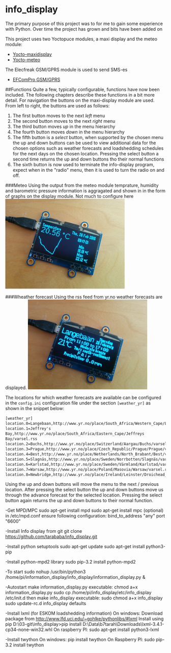info_display
============

The primary purpose of this project was to for me to gain some experience with Python. Over time the project has grown and bits have been added on

This project uses two Yoctopuce modules, a maxi display and the meteo module:

  * [Yocto-maxidisplay](http://www.yoctopuce.com/EN/products/usb-displays/yocto-maxidisplay)
  * [Yocto-meteo](http://www.yoctopuce.com/EN/products/usb-environmental-sensors/yocto-meteo)
  
The Elecfreak GSM/GPRS module is used to send SMS-es

  * [EFComPro GSM/GPRS](http://www.elecfreaks.com/store/gprsgsm-moduleefcom-pro-efcompro-p-450.html)

##Functions
Quite a few, typically configurable, functions have now been included. The following chapters describe these functions
in a bit more detail.
For navigation the buttons on the maxi-display module are used. From left to right, the buttons are used as follows:

1. The first button moves to the next *left* menu
2. The second button moves to the next *right* menu
3. The third button moves *up* in the menu hierarchy
4. The fourth button moves *down* in the menu hierarchy
5. The fifth button is a *select* button, when supported by the chosen menu the up and down buttons can be used to view additional
data for the chosen options such as weather forecasts and loadshedding schedules for the next days on the chosen location. 
Pressing the select button a second time returns the up and down buttons tho their normal functions
6. The sixth button is now used to terminate the info-display program, expect when in the "radio" menu, then it is used
to turn the radio on and off.

###Meteo
Using the output from the meteo module temprature, humidity and barometric pressure information is aggragated and shown in
in the form of graphs on the display module. Not much to configure here
![Temperature](https://github.com/tarababa/info_display/blob/master/img/doc/temperature.png)

###Wheather forecast
Using the rss feed from yr.no weather forecasts are displayed. 
![Weather forecast](https://github.com/tarababa/info_display/blob/master/img/doc/weather_forecast.png)

The locations for which weather forecasts are available can be configured in the `config.ini` configuration file under 
the section `[weather_yr]` as shown in the snippet below:
```
[weather_yr]
location.0=Langebaan,http://www.yr.no/place/South_Africa/Western_Cape/Langebaan_Lagoon/varsel.rss
location.1=Jeffrey's Bay,http://www.yr.no/place/South_Africa/Eastern_Cape/Jeffreys Bay/varsel.rss
location.2=Buchs,http://www.yr.no/place/Switzerland/Aargau/Buchs/varsel.rss
location.3=Prague,http://www.yr.no/place/Czech_Republic/Prague/Prague/varsel.rss
location.4=Best,http://www.yr.no/place/Netherlands/North_Brabant/Best/varsel.rss
location.5=Slagnäs,http://www.yr.no/place/Sweden/Norrbotten/Slagnäs/varsel.rss
location.6=Karlstad,http://www.yr.no/place/Sweden/Värmland/Karlstad/varsel.rss
location.7=Warsaw,http://www.yr.no/place/Poland/Masovia/Warsaw/varsel.rss
location.8=Newbridge,http://www.yr.no/place/Ireland/Leinster/Droichead_Nua/varsel.rss
```
Using the up and down buttons will move the menu to the next / previous location. After pressing the select button the
up and down buttons move us through the advance forecast for the selected location. Pressing the select button again 
returns the up and down buttons to their normal function.


  
-Get MPD/MPC
 sudo apt-get install mpd
 sudo apt-get install mpc (optional)
 in /etc/mpd.conf ensure following configuration:
   bind_to_address         "any"
   port                    "6600"
   

-Install Info display from git
 git clone https://github.com/tarababa/info_display.git

-Install python setuptools
 sudo apt-get update
 sudo apt-get install python3-pip

-Install python-mpd2 library
 sudo pip-3.2 install python-mpd2

-To start
 sudo nohup /usr/bin/python3 /home/pi/information_display/info_display/information_display.py &
 
-Autostart
 make information_display.py executable: chmod a+x information_display.py
 sudo cp /home/pi/info_display/etc/info_display /etc/init.d
 then make info_display executable: sudo chmod a+x info_display
 sudo update-rc.d info_display defaults


-Install lxml (for ESKOM loadshedding information)
 On windows:
   Download package from http://www.lfd.uci.edu/~gohlke/pythonlibs/#lxml
   Install using pip
   D:\03-git\info_display>pip install D:\Data\b7tarah\Downloads\lxml-3.4.1-cp34-none-win32.whl
 On raspberry PI:
   sudo apt-get install python3-lxml

-Install twython
 On windows:
   pip install twython
 On Raspberry PI:
   sudo pip-3.2 install twython

